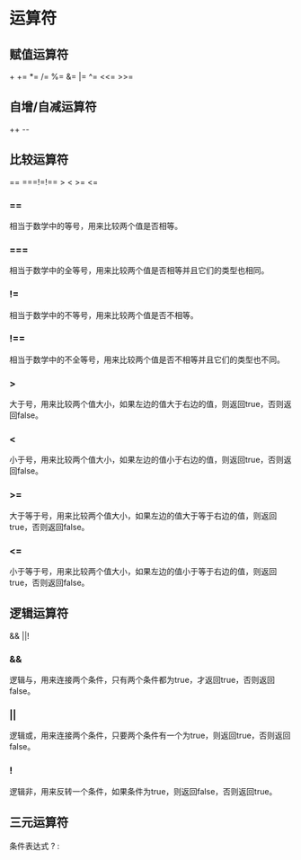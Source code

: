 # 运算符

## 赋值运算符

\+ += *= /= %= &= |= ^= <<= >>=

## 自增/自减运算符

++ --

## 比较运算符

== ===!=!== > < >= <=

### ==

相当于数学中的等号，用来比较两个值是否相等。

### ===

相当于数学中的全等号，用来比较两个值是否相等并且它们的类型也相同。

### !=

相当于数学中的不等号，用来比较两个值是否不相等。

### !==

相当于数学中的不全等号，用来比较两个值是否不相等并且它们的类型也不同。

### >

大于号，用来比较两个值大小，如果左边的值大于右边的值，则返回true，否则返回false。

### <

小于号，用来比较两个值大小，如果左边的值小于右边的值，则返回true，否则返回false。

### >=

大于等于号，用来比较两个值大小，如果左边的值大于等于右边的值，则返回true，否则返回false。

### <=

小于等于号，用来比较两个值大小，如果左边的值小于等于右边的值，则返回true，否则返回false。

## 逻辑运算符

&& ||!

### &&

逻辑与，用来连接两个条件，只有两个条件都为true，才返回true，否则返回false。

### ||

逻辑或，用来连接两个条件，只要两个条件有一个为true，则返回true，否则返回false。

### \!

逻辑非，用来反转一个条件，如果条件为true，则返回false，否则返回true。

## 三元运算符

条件表达式 ?  :


